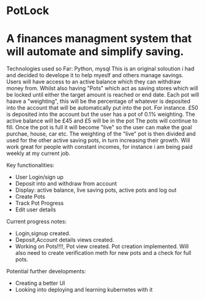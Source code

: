 # PotLock
# A finances managment system that will automate and simplify saving.
Technologies used so Far: Python, mysql 
This is an original soloution i had and decided to develope it to help myeslf and others manage savings.
Users will have access to an active balance which they can withdraw money from.
Whilst also having "Pots" which act as saving stores which will be locked until either the target amount is reached or end date.
Each pot will haave a "weighting", this will be the percentage of whatever is deposited into the account that will be automatically put into the pot.
For instance. £50 is deposited into the account but the user has a pot of 0.1% weighting. The active balance will be £45 and £5 will be in the pot
The pots will continue to fill. Once the pot is full it will become "live" so the user can make the goal purchae, house, car etc. 
The weighting of the "live" pot is then divided and used for the other active saving pots, in turn increasing their growth.
Will work great for people with constant incomes, for instance i am being paid weekly at my current job.

Key functionalities:
* User Login/sign up
* Deposit into and withdraw from account
* Display: active balance, live saving pots, active pots and log out
* Create Pots 
* Track Pot Progress
* Edit user details 


Current progress notes:
* Login,signup created.
* Deposit,Account details views created.
* Working on Pots!!!!, Pot view created. Pot creation implemented. Will also need to create verification meth for new pots and a check for full pots.


Potential further developments: 
* Creating a better UI
* Looking into deploying and learning kubernetes with it